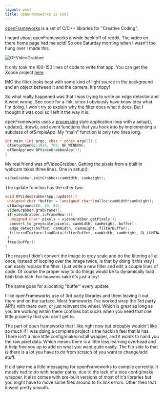 ```yaml
---
layout: post
title: openFrameworks is cool
---
```


[openFrameworks](http://www.openframeworks.cc/) is a set of C/C++ libraries for "Creative Coding".

I heard about openFrameworks a while back off of reddit. The video on there home page had me sold! So one Saturday morning when I wasn't too hung over I made this.

![OFVideoGrabber](http://farm4.staticflickr.com/3375/3445897429_bbd93b5618_d.jpg)

It only took me 100-150 lines of code to write that app. You can get the Xcode project [here](http://github.com/tantalum/ofvideograbber/tree/master).

<!--more-->

IMO the filter looks best with some kind of light source in the background and an object between it and the camera. It's trippy!

So what really happened was that I was trying to write an edge detector and it went wrong. See code for a link, since I obviously have know idea what I'm doing, I won't try to explain why the filter does what it does. But I thought it was cool so I left it the way it is.

openFrameworks uses a [processing](http://processing.org/) style application loop with a setup(), update(), draw(), and event functions that you hook into by implementing a subclass of ofSimpleApp. My "main" function is only two lines long.

```c
int main (int argc, char * const argv[]) {
 ofSetupOpenGL(1024, 768, OF_WINDOW);
 ofRunApp(new OFVideoGrabberApp());
}
```

My real friend was ofVideoGrabber. Getting the pixels from a built in webcam takes three lines. One in setup():

```c
videoGrabber.initGrabber(camWidth, camHeight);

```

The update function has the other two:

```c
void OFVideoGrabberApp::update(){
 unsigned char *buffer = (unsigned char*)malloc(camWidth*camHeight);
 ofBackground(80, 80, 80);
 videoGrabber.grabFrame();
 if(videoGrabber.isFrameNew()){
  unsigned char* pixels = videoGrabber.getPixels();
  convert_to_greyscale(pixels, camWidth, camHeight, buffer);
  edge_detect(buffer, camWidth, camHeight, filterBuffer);
  filteredTexture.loadData(filterBuffer, camWidth, camHeight, GL_LUMINANCE);
 }
 free(buffer);
}

```

The reason I didn't convert the image to grey scale and do the filtering all at once, instead of looping over the image twice, is that by doing it this way I can easily replace the filter. I just write a new filter and edit a couple lines of code. Of course the proper way to do things would be to dynamically load blah blah blah. For heavens sake it's just a toy!

The same goes for allocating "buffer" every update

I like openFrameworks use of 3rd party libraries and them leaving it out there and on the surface. Most frameworks I've worked wrap the 3rd party API's with there own, or just reinvent the wheel. Which is great as long as you are working within there confines but sucks when you need that one little property that you can't get to.

The part of open frameworks that I like right now but probably wouldn't like so much if I was doing a complete project is the hackish feel that is has. There isn't a nice little config/make/install wrapper, and it _wants_ to hand you the raw pixel data. Which means there is a little less learning overhead and it help free you up to add on what you want quite easily. The flip side to that is there is a lot you have to do from scratch of you want to change/add stuff.

It did take me a little messaging for openFrameworks to compile correctly. It mostly had to do with header paths, due to the lack of a nice config/make wrapper. It also comes with pre-built versions of most of it's libraries but you might have to move some files around to fix link errors. Other then that it went pretty smooth.





